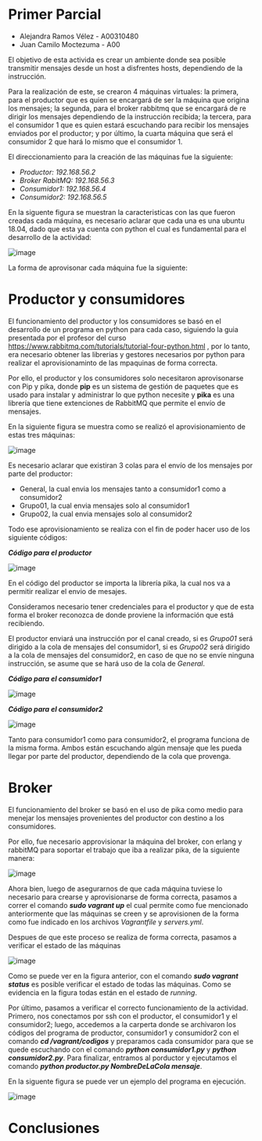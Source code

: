 # Primer Parcial

- Alejandra Ramos Vélez - A00310480
- Juan Camilo Moctezuma - A00

El objetivo de esta activida es crear un ambiente donde sea posible transmitir mensajes desde un host a disfrentes hosts, dependiendo de la instrucción.

Para la realización de este, se crearon 4 máquinas virtuales: la primera, para el productor que es quien se encargará de ser la máquina que origina los mensajes; la segunda, para el broker rabbitmq que se encargará de re dirigir los mensajes dependiendo de la instrucción recibida; la tercera, para el consumidor 1 que es quien estará escuchando para recibir los mensajes enviados por el productor; y por último, la cuarta máquina que será el consumidor 2 que hará lo mismo que el consumidor 1.

El direccionamiento para la creación de las máquinas fue la siguiente:

- _Productor: 192.168.56.2_
- _Broker RabitMQ: 192.168.56.3_
- _Consumidor1: 192.168.56.4_
- _Consumidor2: 192.168.56.5_

En la siguente figura se muestran la caracteristicas con las que fueron creadas cada máquina, es necesario aclarar que cada una es una ubuntu 18.04, dado que esta ya cuenta con python el cual es fundamental para el desarrollo de la actividad:

![image](https://drive.google.com/uc?export=view&id=1amQ8jSHA79Sl7eCoWVfRvDOx9kNPoPyS)

La forma de aprovisonar cada máquina fue la siguiente:

# **Productor y consumidores**

El funcionamiento del productor y los consumidores se basó en el desarrollo de un programa en python para cada caso, siguiendo la guia presentada por el profesor del curso https://www.rabbitmq.com/tutorials/tutorial-four-python.html , por lo tanto, era necesario obtener las librerias y gestores necesarios por python para realizar el aprovisionaminto de las mpaquinas de forma correcta.

Por ello, el productor y los consumidores solo necesitaron aprovisonarse con Pip y pika, donde **pip** es un sistema de gestión de paquetes que es usado para instalar y administrar lo que python necesite y **pika** es una librería que tiene extenciones de RabbitMQ que permite el envío de mensajes.

En la siguiente figura se muestra como se realizó el aprovisionamiento de estas tres máquinas:

![image](https://drive.google.com/uc?export=view&id=1AdMsVMIwrXWi3ZhlmA_JyOTWUo08PfqC)

Es necesario aclarar que existiran 3 colas para el envío de los mensajes por parte del productor:

- General, la cual envia los mensajes tanto a consumidor1 como a consumidor2
- Grupo01, la cual envia mensajes solo al consumidor1
- Grupo02, la cual envia mensajes solo al consumidor2

Todo ese aprovisionamiento se realiza con el fin de poder hacer uso de los siguiente códigos:

***Código para el productor***

![image](https://drive.google.com/uc?export=view&id=1kPu1tQpx6cebSaVdUJaBYR5r6tCz8Ylm)

En el código del productor se importa la librería pika, la cual nos va a permitir realizar el envio de mesajes.

Consideramos necesario tener credenciales para el productor y que de esta forma el broker reconozca de donde proviene la información que está recibiendo.

El productor enviará una instrucción por el canal creado, si es _Grupo01_ será dirigido a la cola de mensajes del consumidor1, si es _Grupo02_ será dirigido a la cola de mensajes del consumidor2, en caso de que no se envíe ninguna instrucción, se asume que se hará uso de la cola de _General_.

***Código para el consumidor1***

![image](https://drive.google.com/uc?export=view&id=1fvc3G0p5NdmNpwVpKaMHlXfZ5pO-IGME)

***Código para el consumidor2***

![image](https://drive.google.com/uc?export=view&id=1GcJUpRm6aOw5ZE66ONqBF6yR7lWOSHZ4)

Tanto para consumidor1 como para consumidor2, el programa funciona de la misma forma. Ambos están escuchando algún mensaje que les pueda llegar por parte del productor, dependiendo de la cola que provenga.

# **Broker**

El funcionamiento del broker se basó en el uso de pika como medio para menejar los mensajes provenientes del productor con destino a los consumidores.

Por ello, fue necesario approvisionar la máquina del broker, con erlang y rabbitMQ para soportar el trabajo que iba a realizar pika, de la siguiente manera:

![image](https://drive.google.com/uc?export=view&id=1xWvtDjT7Jjv0uvr9dmFvyNkn_aNC7CrP)

Ahora bien, luego de asegurarnos de que cada máquina tuviese lo necesario para crearse y aprovisionarse de forma correcta, pasamos a correr el comando ***sudo vagrant up*** el cual permite como fue mencionado anteriormente que las máquinas se creen y se aprovisionen de la forma como fue indicado en los archivos _Vagrantfile_ y _servers.yml_.

Despues de que este proceso se realiza de forma correcta, pasamos a verificar el estado de las máquinas

![image](https://drive.google.com/uc?export=view&id=1vy-9gyMK_yqyCQcTHmMO3dO6eDX_EnXF)

Como se puede ver en la figura anterior, con el comando ***sudo vagrant status*** es posible verificar el estado de todas las máquinas. Como se evidencia en la figura todas están en el estado de _running_.

Por último, pasamos a verificar el correcto funcionamiento de la actividad. Primero, nos conectamos por ssh con el productor, el consumidor1 y el consumidor2; luego, accedemos a la carperta donde se archivaron los códigos del programa de productor, consumidor1 y consumidor2 con el comando ***cd /vagrant/codigos*** y preparamos cada consumidor para que se quede escuchando con el comando ***python consumidor1.py*** y ***python consumidor2.py***. Para finalizar, entramos al porductor y ejecutamos el comando ***python productor.py _NombreDeLaCola_ _mensaje_***.

En la siguente figura se puede ver un ejemplo del programa en ejecución.

![image](https://drive.google.com/uc?export=view&id=1-ETUrKHZ0EvDshrdZvQqCfZiuR5HQItV)

# Conclusiones
